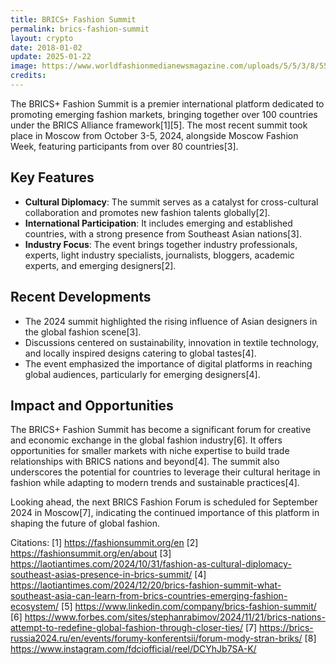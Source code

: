 ```yaml
---
title: BRICS+ Fashion Summit
permalink: brics-fashion-summit
layout: crypto
date: 2018-01-02
update: 2025-01-22
image: https://www.worldfashionmedianewsmagazine.com/uploads/5/5/3/8/5538124/ivgushchin-8442_orig.jpg
credits:
---
```


The BRICS+ Fashion Summit is a premier international platform dedicated to promoting emerging fashion markets, bringing together over 100 countries under the BRICS Alliance framework[1][5]. The most recent summit took place in Moscow from October 3-5, 2024, alongside Moscow Fashion Week, featuring participants from over 80 countries[3].

## Key Features

- **Cultural Diplomacy**: The summit serves as a catalyst for cross-cultural collaboration and promotes new fashion talents globally[2].
- **International Participation**: It includes emerging and established countries, with a strong presence from Southeast Asian nations[3].
- **Industry Focus**: The event brings together industry professionals, experts, light industry specialists, journalists, bloggers, academic experts, and emerging designers[2].

## Recent Developments

- The 2024 summit highlighted the rising influence of Asian designers in the global fashion scene[3].
- Discussions centered on sustainability, innovation in textile technology, and locally inspired designs catering to global tastes[4].
- The event emphasized the importance of digital platforms in reaching global audiences, particularly for emerging designers[4].

## Impact and Opportunities

The BRICS+ Fashion Summit has become a significant forum for creative and economic exchange in the global fashion industry[6]. It offers opportunities for smaller markets with niche expertise to build trade relationships with BRICS nations and beyond[4]. The summit also underscores the potential for countries to leverage their cultural heritage in fashion while adapting to modern trends and sustainable practices[4].

Looking ahead, the next BRICS Fashion Forum is scheduled for September 2024 in Moscow[7], indicating the continued importance of this platform in shaping the future of global fashion.

Citations:
[1] https://fashionsummit.org/en
[2] https://fashionsummit.org/en/about
[3] https://laotiantimes.com/2024/10/31/fashion-as-cultural-diplomacy-southeast-asias-presence-in-brics-summit/
[4] https://laotiantimes.com/2024/12/20/brics-fashion-summit-what-southeast-asia-can-learn-from-brics-countries-emerging-fashion-ecosystem/
[5] https://www.linkedin.com/company/brics-fashion-summit/
[6] https://www.forbes.com/sites/stephanrabimov/2024/11/21/brics-nations-attempt-to-redefine-global-fashion-through-closer-ties/
[7] https://brics-russia2024.ru/en/events/forumy-konferentsii/forum-mody-stran-briks/
[8] https://www.instagram.com/fdciofficial/reel/DCYhJb7SA-K/
